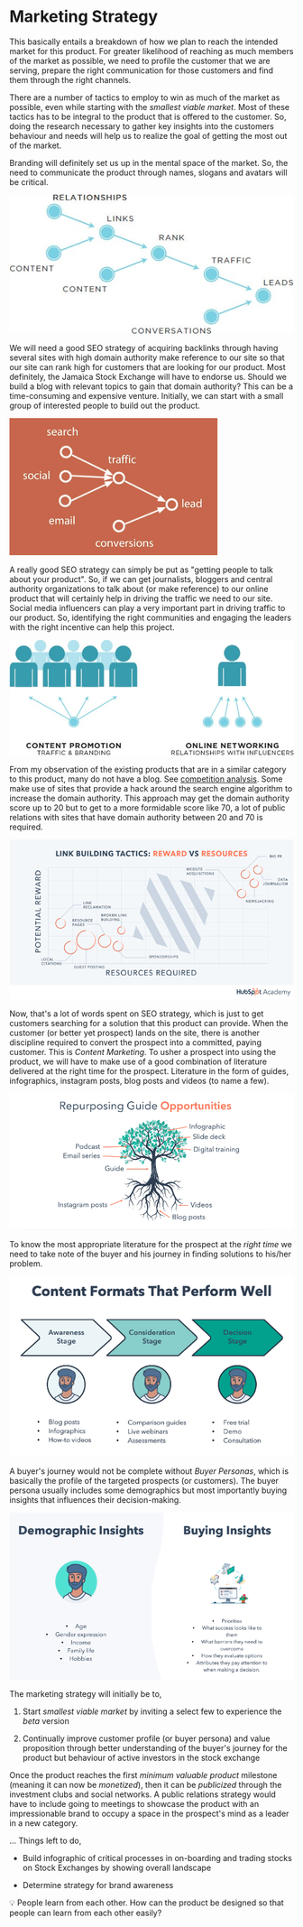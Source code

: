 # Marketing Strategy

This basically entails a breakdown of how we plan to reach the intended market for this product. For greater likelihood of reaching as much members of the market as possible, we need to profile the customer that we are serving, prepare the right communication for those customers and find them through the right channels.

There are a number of tactics to employ to win as much of the market as possible, even while starting with the _smallest viable market_. Most of these tactics has to be integral to the product that is offered to the customer. So, doing the research necessary to gather key insights into the customers behaviour and needs will help us to realize the goal of getting the most out of the market.

Branding will definitely set us up in the mental space of the market. So, the need to communicate the product through names, slogans and avatars will be critical.

![Relationship, Links and Traffic](/.attachments/lead-generation-social.media.jpg)

We will need a good SEO strategy of acquiring backlinks through having several sites with high domain authority make reference to our site so that our site can rank high for customers that are looking for our product. Most definitely, the Jamaica Stock Exchange will have to endorse us. Should we build a blog with relevant topics to gain that domain authority? This can be a time-consuming and expensive venture. Initially, we can start with a small group of interested people to build out the product.

![Traffic Sources on the Internet](/.attachments/search-traffic-lead.png)

A really good SEO strategy can simply be put as "getting people to talk about your product". So, if we can get journalists, bloggers and central authority organizations to talk about (or make reference) to our online product that will certainly help in driving the traffic we need to our site. Social media influencers can play a very important part in driving traffic to our product. So, identifying the right communities and engaging the leaders with the right incentive can help this project.

![Social Media vs Online Networking](/.attachments/social.media-vs-online.networking.jpg)

From my observation of the existing products that are in a similar category to this product, many do not have a blog. See [competition analysis](./INDUSTRY/JM.md#competition-analysis). Some make use of sites that provide a hack around the search engine algorithm to increase the domain authority. This approach may get the domain authority score up to 20 but to get to a more formidable score like 70, a lot of public relations with sites that have domain authority between 20 and 70 is required.

![Link Building Tactics Chart](/.attachments/link-building-tactics-chart.png)

Now, that's a lot of words spent on SEO strategy, which is just to get customers searching for a solution that this product can provide. When the customer (or better yet prospect) lands on the site, there is another discipline required to convert the prospect into a committed, paying customer. This is _Content Marketing_. To usher a prospect into using the product, we will have to make use of a good combination of literature delivered at the right time for the prospect. Literature in the form of guides, infographics, instagram posts, blog posts and videos (to name a few).

![Repurpose Guide Opportunities](/.attachments/repurposing-guide-opportunities.png)

To know the most appropriate literature for the prospect at the _right time_ we need to take note of the buyer and his journey in finding solutions to his/her problem.

![Buyer's Journey](/.attachments/content-format-buyers-journey.png)

A buyer's journey would not be complete without _Buyer Personas_, which is basically the profile of the targeted prospects (or customers). The buyer persona usually includes some demographics but most importantly buying insights that influences their decision-making.

![Buyer Personas Insights](/.attachments/buyer-personas-insights.png)

The marketing strategy will initially be to,

1. Start _smallest viable market_ by inviting a select few to experience the _beta_ version

2. Continually improve customer profile (or buyer persona) and value proposition through better understanding of the buyer's journey for the product but behaviour of active investors in the stock exchange

Once the product reaches the first _minimum valuable product_ milestone (meaning it can now be _monetized_), then it can be _publicized_ through the investment clubs and social networks. A public relations strategy would have to include going to meetings to showcase the product with an impressionable brand to occupy a space in the prospect's mind as a leader in a new category.

... Things left to do,

- Build infographic of critical processes in on-boarding and trading stocks on Stock Exchanges by showing overall landscape

- Determine strategy for brand awareness

:bulb: People learn from each other. How can the product be designed so that people can learn from each other easily?